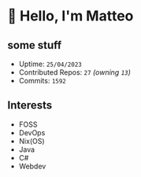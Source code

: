 # 👋 Hello, I'm Matteo

## some stuff

- Uptime: `25/04/2023`
- Contributed Repos: `27` *(owning `13`)*
- Commits: `1592`

## Interests

- FOSS
- DevOps
- Nix(OS)
- Java
- C#
- Webdev
